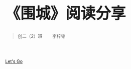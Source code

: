 <font size=7>**《围城》阅读分享**</font>
<br>
<br>
> 创二（2）班&nbsp;&nbsp;&nbsp;&nbsp;&nbsp;&nbsp;&nbsp;&nbsp;李梓铭
<br>
<br>

[Let's Go](/README.md)
